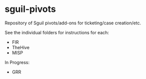 # sguil-pivots
Repository of Sguil pivots/add-ons for ticketing/case creation/etc.

See the individual folders for instructions for each:

* FIR
* TheHive
* MISP

In Progress:

* GRR
